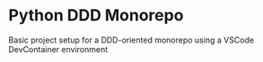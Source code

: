 # Python DDD Monorepo



Basic project setup for a DDD-oriented monorepo using a VSCode DevContainer environment
